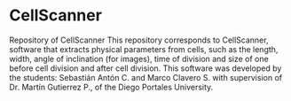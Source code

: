 # CellScanner
Repository of CellScanner
This repository corresponds to CellScanner, software that extracts physical parameters from cells, such as the length, width, angle of inclination (for images), time of division and size of one before cell division and after cell division.
This software was developed by the students: Sebastián Antón C. and Marco Clavero S. with supervision of Dr. Martín Gutierrez P., of the Diego Portales University.
